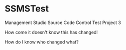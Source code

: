# SSMSTest

Management Studio Source Code Control Test Project 3

How come it doesn't know this has changed!

How do I know who changed what?